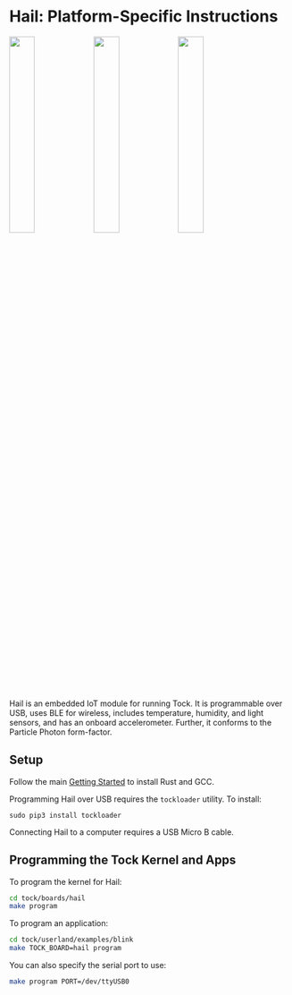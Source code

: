 Hail: Platform-Specific Instructions
=====================================

<img src="media/hail_reva_noheaders_1000x536.jpg" width="30%"><img src="media/hail_breadboard_1000x859.jpg" width="30%"><img src="media/hail_reva_noheaders_labeled.png" width="30%">

Hail is an embedded IoT module for running Tock.
It is programmable over USB, uses BLE for wireless, includes
temperature, humidity, and light sensors, and has an onboard accelerometer.
Further, it conforms to the Particle Photon form-factor.

Setup
-----

Follow the main [Getting Started](../../doc/Getting_Started.md) to install Rust
and GCC.

Programming Hail over USB requires the `tockloader` utility. To install:

    sudo pip3 install tockloader

Connecting Hail to a computer requires a USB Micro B cable.


Programming the Tock Kernel and Apps
------------------------------------

To program the kernel for Hail:

```bash
cd tock/boards/hail
make program
```

To program an application:

```bash
cd tock/userland/examples/blink
make TOCK_BOARD=hail program
```

You can also specify the serial port to use:

```bash
make program PORT=/dev/ttyUSB0
```

